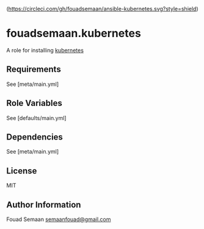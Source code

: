 (https://circleci.com/gh/fouadsemaan/ansible-kubernetes.svg?style=shield)

fouadsemaan.kubernetes
=======================

A role for installing [kubernetes](http://kubernetes.io/docs/getting-started-guides/binary_release/#prebuilt-binary-release)

Requirements
------------

See [meta/main.yml]

Role Variables
--------------

See [defaults/main.yml]

Dependencies
------------

See [meta/main.yml]

License
-------

MIT

Author Information
------------------

Fouad Semaan semaanfouad@gmail.com
